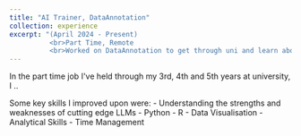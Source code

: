 ```yaml
---
title: "AI Trainer, DataAnnotation"
collection: experience
excerpt: "(April 2024 - Present)
          <br>Part Time, Remote
          <br>Worked on DataAnnotation to get through uni and learn about the current LLMs."
---
```


In the part time job I've held through my 3rd, 4th and 5th years at university, I ..


Some key skills I improved upon were:
    - Understanding the strengths and weaknesses of cutting edge LLMs
    - Python
    - R
    - Data Visualisation
    - Analytical Skills
    - Time Management
